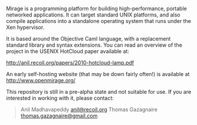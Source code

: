 Mirage is a programming platform for building high-performance, portable
networked applications.  It can target standard UNIX platforms, and also
compile applications into a standalone operating system that runs under
the Xen hypervisor.

It is based around the Objective Caml language, with a replacement
standard library and syntax extensions. You can read an overview of the
project in the USENIX HotCloud paper available at:

<http://anil.recoil.org/papers/2010-hotcloud-lamp.pdf>

An early self-hosting website (that may be down fairly often!) is
available at <http://www.openmirage.org/>

This repository is still in a pre-alpha state and not suitable for use. If
you are interested in working with it, please contact:

> Anil Madhavapeddy <anil@recoil.org>
> Thomas Gazagnaire <thomas.gazagnaire@gmail.com>
